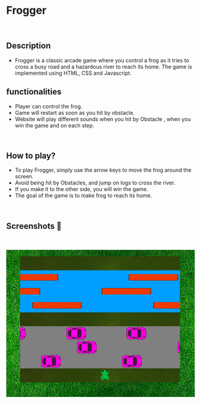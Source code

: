# **Frogger** 

<br>

## **Description**
<!-- add your game description here  -->
- Frogger is a classic arcade game where you control a frog as it tries to cross a busy road and a hazardous river to reach its home. The game is implemented using HTML, CSS and Javascript.
  
## **functionalities**
<!-- add functionalities over here -->
- Player can control the frog.
- Game will restart as soon as you hit by obstacle.
- Website will play different sounds when you hit by Obstacle , when you win the game and on each step.
<br>

## **How to play?**
<!-- add the steps how to play games -->
- To play Frogger, simply use the arrow keys to move the frog around the screen.
- Avoid being hit by Obstacles, and jump on logs to cross the river.
- If you make it to the other side, you will win the game.
- The goal of the game is to make frog to reach its home.

<br>

## **Screenshots 📸**

<br>
<!-- add your screenshots like this -->
<br>
<img src="Screenshots/Frogger.png" alt="Game Screenshot">

